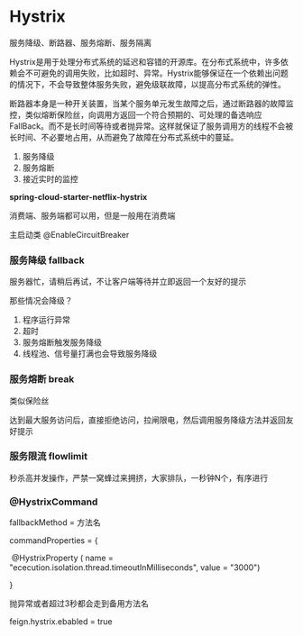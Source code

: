 # Hystrix

服务降级、断路器、服务熔断、服务隔离

Hystrix是用于处理分布式系统的延迟和容错的开源库。在分布式系统中，许多依赖会不可避免的调用失败，比如超时、异常。Hystrix能够保证在一个依赖出问题的情况下，不会导致整体服务失败，避免级联故障，以提高分布式系统的弹性。

断路器本身是一种开关装置，当某个服务单元发生故障之后，通过断路器的故障监控，类似熔断保险丝，向调用方返回一个符合预期的、可处理的备选响应FallBack。而不是长时间等待或者抛异常。这样就保证了服务调用方的线程不会被长时间、不必要地占用，从而避免了故障在分布式系统中的蔓延。

1. 服务降级
2. 服务熔断
3. 接近实时的监控

**spring-cloud-starter-netflix-hystrix**

消费端、服务端都可以用，但是一般用在消费端

主启动类 @EnableCircuitBreaker

### 服务降级 fallback

服务器忙，请稍后再试，不让客户端等待并立即返回一个友好的提示

那些情况会降级？

1. 程序运行异常
2. 超时
3. 服务熔断触发服务降级
4. 线程池、信号量打满也会导致服务降级

### 服务熔断 break

类似保险丝

达到最大服务访问后，直接拒绝访问，拉闸限电，然后调用服务降级方法并返回友好提示

### 服务限流 flowlimit

秒杀高并发操作，严禁一窝蜂过来拥挤，大家排队，一秒钟N个，有序进行

### @HystrixCommand

fallbackMethod = 方法名

commandProperties = {

​	@HystrixProperty ( name = "ececution.isolation.thread.timeoutInMilliseconds", value = "3000")

}

抛异常或者超过3秒都会走到备用方法名

feign.hystrix.ebabled = true